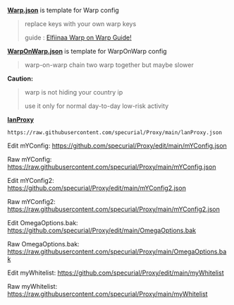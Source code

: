 **[Warp.json](https://raw.githubusercontent.com/specurial/Proxy/main/Warp.json)** is template for Warp config
> replace keys with your own warp keys
> 
> guide : [Elfiinaa Warp on Warp Guide!](https://github.com/Elfiinaa/ConfigFiles/blob/main/WarpOnWarp.md)

**[WarpOnWarp.json](https://raw.githubusercontent.com/specurial/Proxy/main/WarpOnWarp.json)** is template for WarpOnWarp config   
> warp-on-warp chain two warp together but maybe slower


**Caution:**
> warp is not hiding your country ip
>
> use it only for normal day-to-day low-risk activity


**[lanProxy](https://github.com/specurial/Proxy/edit/main/lanProxy.json)**

    https://raw.githubusercontent.com/specurial/Proxy/main/lanProxy.json
    
    
Edit mYConfig:
    https://github.com/specurial/Proxy/edit/main/mYConfig.json

    
Raw mYConfig:
    https://raw.githubusercontent.com/specurial/Proxy/main/mYConfig.json
    
    
Edit mYConfig2:
    https://github.com/specurial/Proxy/edit/main/mYConfig2.json

    
Raw mYConfig2:
   https://raw.githubusercontent.com/specurial/Proxy/main/mYConfig2.json

Edit OmegaOptions.bak:
    https://github.com/specurial/Proxy/edit/main/OmegaOptions.bak
    
Raw OmegaOptions.bak:
    https://raw.githubusercontent.com/specurial/Proxy/main/OmegaOptions.bak

Edit myWhitelist:
    https://github.com/specurial/Proxy/edit/main/myWhitelist
    
Raw myWhitelist:
    https://raw.githubusercontent.com/specurial/Proxy/main/myWhitelist
